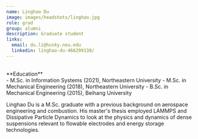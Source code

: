 ```yaml
---
name: Linghao Du
image: images/headshots/linghao.jpg
role: grad
group: alumni
description: Graduate student
links:
  email: du.li@husky.neu.edu
  linkedin: linghao-du-466299138/
---
```


<br>
**Education**
<br>
- M.Sc. in Information Systems (2021), Northeastern University
- M.Sc. in Mechanical Engineering (2018), Northeastern University
- B.Sc. in Mechanical Engineering (2015), Beihang University
<br>


Linghao Du is a M.Sc. graduate with a previous background on aerospace engineering and combustion. His master's thesis employed LAMMPS and Dissipative Particle Dynamics to look at the physics and dynamics of dense suspensions relevant to flowable electrodes and energy storage technologies.